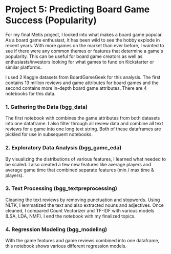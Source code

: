 # Project 5: Predicting Board Game Success (Popularity)

For my final Metis project, I looked into what makes a board game popular. As a board game enthusiast, it has been wild to see the hobby explode in recent years. With more games on the market than ever before, I wanted to see if there were any common themes or features that determine a game's popularity. This can be useful for board game creators as well as enthusiasts/investors looking for what games to fund on Kickstarter or similar platforms.

I used 2 Kaggle datasets from BoardGameGeek for this analysis. The first contains 13 million reviews and game attributes for board games and the second contains more in-depth board game attributes. There are 4 notebooks for this data.

### 1. Gathering the Data (bgg_data)
The first notebook with combines the game attributes from both datasets into one dataframe. I also filter through all review data and combine all text reviews for a game into one long text string. Both of these dataframes are pickled for use in subsequent notebooks.

### 2. Exploratory Data Analysis (bgg_game_eda)
By visualizing the distributions of various features, I learned what needed to be scaled. I also created a few new features like average players and average game time that combined separate features (min / max time & players). 

### 3. Text Processing (bgg_textpreprocessing)
Cleaning the text reviews by removing punctuation and stopwords. Using NLTK, I lemmatized the text and also extracted nouns and adjectives. Once cleaned, I compared Count Vectorizer and TF-IDF with various models (LSA, LDA, NMF). I end the notebook with my finalized topics.   

### 4. Regression Modeling (bgg_modeling)
With the game features and game reviews combined into one dataframe, this notebook shows various different regression models.